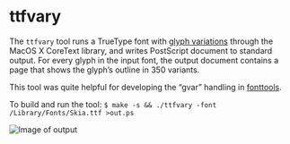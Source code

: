 ttfvary
=======

The `ttfvary` tool runs a TrueType font with
[glyph variations](http://en.wikipedia.org/wiki/Multiple_master_fonts)
through the MacOS X CoreText library, and writes PostScript document
to standard output. For every glyph in the input font, the output document contains a page that shows the glyph’s outline in 350 variants.

This tool was quite helpful for developing the “gvar” handling in
[fonttools](https://github.com/behdad/fonttools).

To build and run the tool:
`$ make -s && ./ttfvary -font /Library/Fonts/Skia.ttf >out.ps`

![Image of output](https://raw.githubusercontent.com/brawer/playground/master/fonts/ttfvary/Otilde.png)

